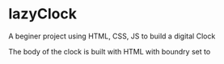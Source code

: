 # lazyClock
A beginer project using HTML, CSS, JS to build a digital Clock

The body of the clock is built with HTML with boundry set to 


